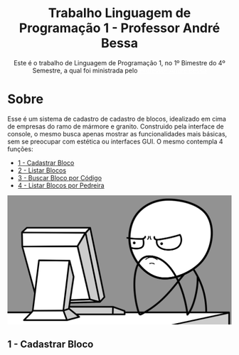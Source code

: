 <!-- Título -->
<h1 align="center">Trabalho Linguagem de Programação 1 - Professor André Bessa</h1>

<!-- Descrição -->
<p align="center">Este é o trabalho de Linguagem de Programação 1, no 1º Bimestre do 4º Semestre, a qual foi ministrada pelo <a href="https://github.com/bessax" style="color: white;">Professor André Bessa</a></p>

# Sobre
Esse é um sistema de cadastro de cadastro de blocos, idealizado em cima de empresas do ramo de mármore e granito. Construido pela interface de console, o mesmo busca apenas mostrar as funcionalidades mais básicas, sem se preocupar com estética ou interfaces GUI. O mesmo contempla 4 funções:

  - [1 - Cadastrar Bloco](#cadastrarBlocos)
  - [2 - Listar Blocos](#listarBLocos)
  - [3 - Buscar Bloco por Código](#buscarBlocoPorCodigo)
  - [4 - Listar Blocos por Pedreira](#listarBlocosPorPedreira)


<p align="center">
  <img src="https://github.com/gPagio/aulas-faculdade/blob/main/Banner.png?raw=true" alt="Banner do Repositório">
</p>

## 1 - Cadastrar Bloco
